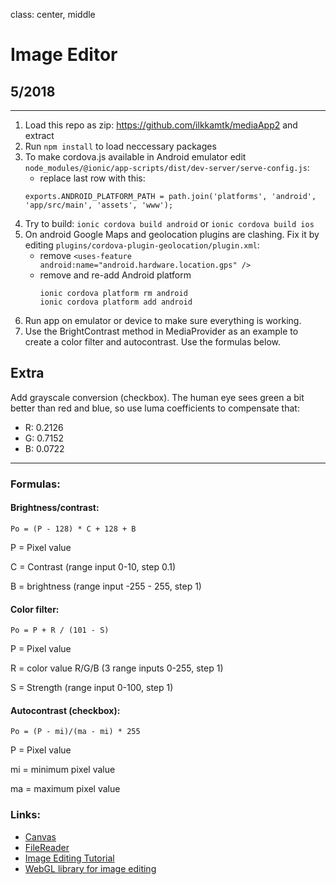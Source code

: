 class: center, middle

# Image Editor

## 5/2018

---
1. Load this repo as zip: https://github.com/ilkkamtk/mediaApp2 and extract
2. Run `npm install` to load neccessary packages
3. To make cordova.js available in Android emulator edit `node_modules/@ionic/app-scripts/dist/dev-server/serve-config.js`:
    * replace last row with this: 
    ```
    exports.ANDROID_PLATFORM_PATH = path.join('platforms', 'android', 'app/src/main', 'assets', 'www');
    ```
4. Try to build: `ionic cordova build android` or `ionic cordova build ios`
5. On android Google Maps and geolocation plugins are clashing. Fix it by editing `plugins/cordova-plugin-geolocation/plugin.xml`:
    * remove `<uses-feature android:name="android.hardware.location.gps" />`
    * remove and re-add Android platform
        ```
        ionic cordova platform rm android
        ionic cordova platform add android
        ```
6. Run app on emulator or device to make sure everything is working.
7. Use the BrightContrast method in MediaProvider as an example to create a color filter and autocontrast. Use the formulas below.

## Extra 

Add grayscale conversion (checkbox). The human eye sees green a bit better than red and blue, so use luma coefficients to compensate that:
- R: 0.2126
- G: 0.7152
- B: 0.0722
___

### Formulas:
#### Brightness/contrast:

`Po = (P - 128) * C + 128 + B`

P = Pixel value

C = Contrast (range input 0-10, step 0.1)

B = brightness (range input -255 - 255, step 1)

#### Color filter: 

`Po = P + R / (101 - S)`

P = Pixel value

R = color value R/G/B (3 range inputs 0-255, step 1)

S = Strength (range input 0-100, step 1)



#### Autocontrast (checkbox):

`Po = (P - mi)/(ma - mi) * 255`

P = Pixel value

mi = minimum pixel value

ma = maximum pixel value

### Links:
- [Canvas](http://www.w3schools.com/html/html5_canvas.asp)
- [FileReader](https://developer.mozilla.org/en-US/docs/Web/API/FileReader)
- [Image Editing Tutorial](https://www.html5rocks.com/en/tutorials/canvas/imagefilters/)
- [WebGL library for image editing](http://evanw.github.io/glfx.js/)

